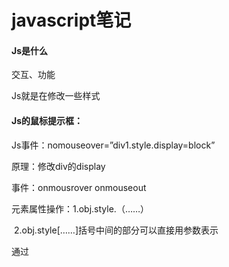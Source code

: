 # javascript笔记

#### Js是什么

交互、功能

Js就是在修改一些样式

 

#### Js的鼠标提示框：

Js事件：nomouseover=”div1.style.display=block”

原理：修改div的display

事件：onmousrover onmouseout

元素属性操作：1.obj.style.（……） 

​              2.obj.style[……]括号中间的部分可以直接用参数表示 

 

通过<script>和fuction来简化代码

 

重用——合并

变量

Var odiv=document.getElementById(‘div1’)

 

#### 函数基本格式：

Fuction to green（）{

}

 

#### 网页换肤逻辑：

转换css的设定，即转换link中的href

任何标签都可以加id；任何标签的任何属性都可以修改

 

Js里有If选择语句

Eg:if语句例子

如果div是显示的，就隐藏掉

如果div是隐藏的，就显示div

 

链接加上js

<a href=”javascript:;”>链接</a>

 

className的使用:在修改js中的class属性的时候，要用className属性来修改

 

函数传参：类似于c语言中直接传参

 

\1.     style中设置样式 在行间设置

\2.     style中读取样式 在行间读取（不是在样式表中读取）

\3.     className不会修改行间样式，优先级不如style高

 

#### 提取事件

修改onclick属性，且onclick值应该为函数

Function 名字(){

…}

Obtn.onclick=名字

或者使用匿名函数

Obtn.onclick=fuction (){

…..}

 

Window.onload 页面加载完成的时候发生

Window.onload=fuction(){

….}

 

#### 行为、样式、结构三者分离

（别加行间样式和行间行为事件）

 

获取一组元素：getElementsByTagName

可以获取所有的div，以数组形式获取

获取后可通过循环处理（while\for）

 

全选：控制checkbox的checked属性

反选：通过if选择来改变checked的真和假

 

This当前发生事件的元素

可以直接给每个button和div在脚本里加index

innerHTML

html标签中显示的字，如果在脚本中为html的代码，则显示执行该代码之后的结果

 

js数量特别多时用数组处理

 

字符串连接：从左到右依次进行，且字符串和数字相加为字符串，可通过小括号使数字加数字

 

#### Js组成

ECMAscript：js解释器

DOM:document object model   document

操作html的入口

Bom：browser object model 浏览器 window

三个组成的部分为兼容性问题的来源

ECMA  几乎没有兼容性问题

DOM   有一些操作不兼容

BOM   几乎不兼容

 

 

#### 变量类型

检测变量类型：type of 

Number/string/Boolean/function/object/undefined(没有定义或者 定义了没有给类型)/

一个变量应该只存放一种类型的数据

 

#### 字符串转换：

字符串转换成整数：parseInt()  parseFloat()

NaN not a number 非数字

NaN和NaN不相等（对不同元素的NAN判断结果不同）

 

隐式类型转换：==  ===（不转换类型，直接比较）  减法

 

#### 变量作用域

全局变量和局部变量

函数里声明的变量为局部变量

对未声明的变量赋值会直接转换为全局变量

 

#### 闭包

子函数可以使用父函数的局部变量

 

#### 命名规范

类型前缀+首字母大写

 

 

真：true，非零数字，非空字符串，非空对象

假：false，零，空字符串，空对象，undefined

 

#### Json

Var json={a:12,b:5,c:’abc’}

调用：json.a或者json[‘a’]

Json和数组：1.json的下标为字符串，数组的下标为数字

2.Json没有length

3.数组和json都有for(var I in arr){}

 

#### 函数返回值

在哪调用，返回到哪

一次只能返回同一个累型的一个值

 

Arguments 可变参 不定参（参数个数可变） 形式是由所有的不定参组成的数组

 

#### CSS函数

Css(oDiv,’width’)  获取样式

Css(oDiv,’width’,’200px’)  设置样式

 

 

#### 取非行间的样式

oDiv.currentStyle.width(提取css设置的非行间样式)（不兼容）

getComputedStyle((oDiv),null).width)

通过if else解决兼容问题

 

复合样式：background，border

单一样式：width,height,color(getStyle只能提取单一样式)

 

数组的Length既可以获取，又可以设置

#### 数组方法：（相当于arrayList）

Push();pop();(尾部添加删除)

Shift();unshift（头部删除，添加）

Splice()(用来删除元素，传入起点和长度)

（用来插入元素，先删除，再插入，传入起点和长度以及插入的东西）

Join（），替换连接符

Concat链接两个数组

Sort（）调用后直接排序，从A到Z排序，数字排序为第一个数字从小到大排序(当字符串排列)

Arr.sort(function(n1,n2){

If(n1<n2){

Return -1;}

Else if (n1>n2){

Return 1}

Else 

Return 0;

)

 

Arr.sort(function(n1,n2){

Return n1-n2}

可以实现从小到大的数字排列

#### 定时器的使用

定时器：setInterval(show(函数),1000) 每隔一千毫秒执行一次show函数

Timer=SetTimeout(show,1000) 只执行一次

关闭定时器：clearInterval(timer) 同理有clearTimeout

#### 日期对象

Var oDate=new Date();

o.Date.getDate/getHours/getMinutes/getSecond

把数字补成两位数需要自己写程序

 

src的本质是字符串，可以修改字符串中的内容

 

setInterval会有一秒钟的延迟，可以直接在函数中执行该函数消除时间差

 

offSetLeft 获取物体的left属性

offSetTop 获取物体的top属性

 

#### 数码时钟

获取系统时间：Date对象，getHours，getMinutes，getScenonds

显示系统时间：字符串连接，空位补零

设置图片路径：charAt方法

 

#### 延时提示框

移入显示，移出隐藏

移入显示，移出延时隐藏（setTimeout和clearTimeout）

 

#### 无缝滚动

让div移动起来/offsetLeft的作用/用定时器让物体连续移动起来

改变滚动方向：修改speed/修改判断条件

鼠标移入暂停：移入关闭定时器/移出重新开启定时器

 

### DOM基础

什么是DOM？

节点=标签=元素

nodeType 标签的类型：

children/childNodes 计算子节点，且只计算第一层的子节点

nextSebling 兄弟节点

parentNodes 查找父节点

appendChild 添加子节点

offSetParent 查找元素用来定位的父节点（如果父节点定位就用父节点，如果没有就用body）

firstElementChild lastElementChild(高版本) 第一个/最后一个子节点

firstChild lastChild(低版本)

 

setAttribute（名称，值）

getAttribute（名称）

 

#### 创建DOM元素（节点）createElement()

插入元素 insertBefore(节点，原有节点)

删除元素

 

#### 文档碎片

CreateDocumentFragment 

文档碎片：提高低级浏览器性能

 

#### 表格应用

获取：tBodies,tHead,tFoot,rows,cells

#### 隔行变色：鼠标移入高亮

添加（先添加每个td到tr中，然后将tr添加到tbody中），删除（从表格中删除不是直接删除表格的children，而是删除表格的tBodies 的children）一行document的使用

 

#### 搜索

字符串比较

忽略大小写——大小写转换

模糊搜索：Str 有search功能（找到并返回字符串出现的位置）

多关键词:splitcon

 

排序：移动Li

元素排序：转换——排序——插入

 

const定义的变量不可以修改，而且必须初始化。

var定义的变量可以修改，如果不初始化会输出undefined，不会报错。

let是块级作用域，函数内部使用let定义后，对函数外部无影响。

 

#### Console——js调试工具

https://www.cnblogs.com/zhubei/p/6699500.html console用法详解

 

#### js中obj.assign(target,source)方法

![img](file:///C:/Users/李甘霖/AppData/Local/Temp/msohtmlclip1/01/clip_image002.jpg)

替换空对象可以避免原对象本身被修改

 

 